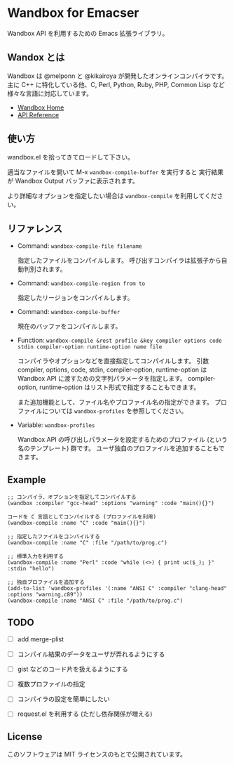 Wandbox for Emacser
===================

Wandbox API を利用するための Emacs 拡張ライブラリ。


## Wandox とは

Wandbox は @melponn と @kikairoya が開発したオンラインコンパイラです。
主に C++ に特化している他、C, Perl, Python, Ruby, PHP, Common Lisp など
様々な言語に対応しています。

* [Wandbox Home](http://melpon.org/wandbox/)
* [API Reference](https://github.com/melpon/wandbox/blob/master/kennel/API.rst)


## 使い方

wandbox.el を拾ってきてロードして下さい。

適当なファイルを開いて M-x `wandbox-compile-buffer` を実行すると
実行結果が Wandbox Output バッファに表示されます。

より詳細なオプションを指定したい場合は `wandbox-compile` を利用してください。


## リファレンス

- Command: `wandbox-compile-file filename`

  指定したファイルをコンパイルします。
  呼び出すコンパイラは拡張子から自動判別されます。

- Command: `wandbox-compile-region from to`

  指定したリージョンをコンパイルします。

- Command: `wandbox-compile-buffer`

  現在のバッファをコンパイルします。

- Function: `wandbox-compile &rest profile &key compiler options code stdin compiler-option runtime-option name file`

  コンパイラやオプションなどを直接指定してコンパイルします。
  引数 compiler, options, code, stdin, compiler-option, runtime-option は
  Wandbox API に渡すための文字列パラメータを指定します。
  compiler-option, runtime-option はリスト形式で指定することもできます。

  また追加機能として、ファイル名やプロファイル名の指定ができます。
  プロファイルについては `wandbox-profiles` を参照してください。

- Variable: `wandbox-profiles`

  Wandbox API の呼び出しパラメータを設定するためのプロファイル (という名のテンプレート) 群です。
  ユーザ独自のプロファイルを追加することもできます。


## Example

```elisp
;; コンパイラ、オプションを指定してコンパイルする
(wandbox :compiler "gcc-head" :options "warning" :code "main(){}")
```

```elisp
コードを C 言語としてコンパイルする (プロファイルを利用)
(wandbox-compile :name "C" :code "main(){}")
```

```elisp
;; 指定したファイルをコンパイルする
(wandbox-compile :name "C" :file "/path/to/prog.c")
```

```elisp
;; 標準入力を利用する
(wandbox-compile :name "Perl" :code "while (<>) { print uc($_); }" :stdin "hello")
```

```elisp
;; 独自プロファイルを追加する
(add-to-list 'wandbox-profiles '(:name "ANSI C" :compiler "clang-head" :options "warning,c89"))
(wandbox-compile :name "ANSI C" :file "/path/to/prog.c")
```


## TODO

- [ ] add merge-plist
- [ ] コンパイル結果のデータをユーザが弄れるようにする
- [ ] gist などのコード片を扱えるようにする
- [ ] 複数プロファイルの指定
- [ ] コンパイラの設定を簡単にしたい
- [ ] request.el を利用する (ただし依存関係が増える)


## License

このソフトウェアは MIT ライセンスのもとで公開されています。
